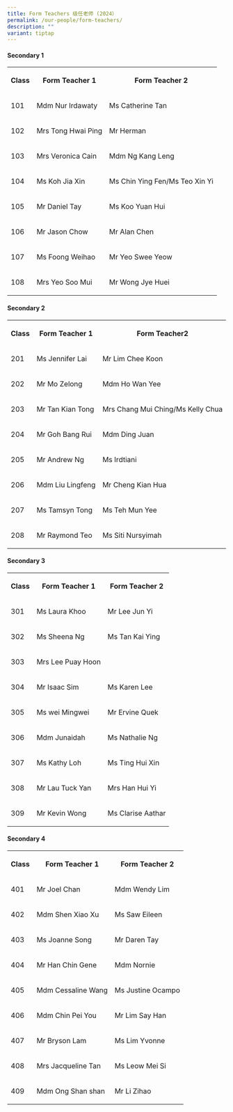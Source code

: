 ```yaml
---
title: Form Teachers 级任老师 (2024）
permalink: /our-people/form-teachers/
description: ""
variant: tiptap
---
```

<h4>Secondary 1</h4>
<table>
<tbody>
<tr>
<th rowspan="1" colspan="1">
<p>Class</p>
</th>
<th rowspan="1" colspan="1">
<p>Form Teacher 1</p>
</th>
<th rowspan="1" colspan="1">
<p>Form Teacher 2</p>
</th>
</tr>
<tr>
<td rowspan="1" colspan="1">
<p>101</p>
</td>
<td rowspan="1" colspan="1">
<p>Mdm Nur Irdawaty</p>
</td>
<td rowspan="1" colspan="1">
<p>Ms Catherine Tan</p>
</td>
</tr>
<tr>
<td rowspan="1" colspan="1">
<p>102</p>
</td>
<td rowspan="1" colspan="1">
<p>Mrs Tong Hwai Ping</p>
</td>
<td rowspan="1" colspan="1">
<p>Mr Herman</p>
</td>
</tr>
<tr>
<td rowspan="1" colspan="1">
<p>103</p>
</td>
<td rowspan="1" colspan="1">
<p>Mrs Veronica Cain</p>
</td>
<td rowspan="1" colspan="1">
<p>Mdm Ng Kang Leng</p>
</td>
</tr>
<tr>
<td rowspan="1" colspan="1">
<p>104</p>
</td>
<td rowspan="1" colspan="1">
<p>Ms Koh Jia Xin</p>
</td>
<td rowspan="1" colspan="1">
<p>Ms Chin Ying Fen/Ms Teo Xin Yi</p>
</td>
</tr>
<tr>
<td rowspan="1" colspan="1">
<p>105</p>
</td>
<td rowspan="1" colspan="1">
<p>Mr Daniel Tay</p>
</td>
<td rowspan="1" colspan="1">
<p>Ms Koo Yuan Hui</p>
</td>
</tr>
<tr>
<td rowspan="1" colspan="1">
<p>106</p>
</td>
<td rowspan="1" colspan="1">
<p>Mr Jason Chow</p>
</td>
<td rowspan="1" colspan="1">
<p>Mr Alan Chen</p>
</td>
</tr>
<tr>
<td rowspan="1" colspan="1">
<p>107</p>
</td>
<td rowspan="1" colspan="1">
<p>Ms Foong Weihao</p>
</td>
<td rowspan="1" colspan="1">
<p>Mr Yeo Swee Yeow</p>
</td>
</tr>
<tr>
<td rowspan="1" colspan="1">
<p>108</p>
</td>
<td rowspan="1" colspan="1">
<p>Mrs Yeo Soo Mui</p>
</td>
<td rowspan="1" colspan="1">
<p>Mr Wong Jye Huei</p>
</td>
</tr>
</tbody>
</table>
<h4>Secondary 2</h4>
<table>
<tbody>
<tr>
<th rowspan="1" colspan="1">
<p>Class</p>
</th>
<th rowspan="1" colspan="1">
<p>Form Teacher 1</p>
</th>
<th rowspan="1" colspan="1">
<p>Form Teacher2</p>
</th>
</tr>
<tr>
<td rowspan="1" colspan="1">
<p>201</p>
</td>
<td rowspan="1" colspan="1">
<p>Ms Jennifer Lai</p>
</td>
<td rowspan="1" colspan="1">
<p>Mr Lim Chee Koon</p>
</td>
</tr>
<tr>
<td rowspan="1" colspan="1">
<p>202</p>
</td>
<td rowspan="1" colspan="1">
<p>Mr Mo Zelong</p>
</td>
<td rowspan="1" colspan="1">
<p>Mdm Ho Wan Yee</p>
</td>
</tr>
<tr>
<td rowspan="1" colspan="1">
<p>203</p>
</td>
<td rowspan="1" colspan="1">
<p>Mr Tan Kian Tong</p>
</td>
<td rowspan="1" colspan="1">
<p>Mrs Chang Mui Ching/Ms Kelly Chua</p>
</td>
</tr>
<tr>
<td rowspan="1" colspan="1">
<p>204</p>
</td>
<td rowspan="1" colspan="1">
<p>Mr Goh Bang Rui</p>
</td>
<td rowspan="1" colspan="1">
<p>Mdm Ding Juan</p>
</td>
</tr>
<tr>
<td rowspan="1" colspan="1">
<p>205</p>
</td>
<td rowspan="1" colspan="1">
<p>Mr Andrew Ng</p>
</td>
<td rowspan="1" colspan="1">
<p>Ms Irdtiani</p>
</td>
</tr>
<tr>
<td rowspan="1" colspan="1">
<p>206</p>
</td>
<td rowspan="1" colspan="1">
<p>Mdm Liu Lingfeng</p>
</td>
<td rowspan="1" colspan="1">
<p>Mr Cheng Kian Hua</p>
</td>
</tr>
<tr>
<td rowspan="1" colspan="1">
<p>207</p>
</td>
<td rowspan="1" colspan="1">
<p>Ms Tamsyn Tong</p>
</td>
<td rowspan="1" colspan="1">
<p>Ms Teh Mun Yee</p>
</td>
</tr>
<tr>
<td rowspan="1" colspan="1">
<p>208</p>
</td>
<td rowspan="1" colspan="1">
<p>Mr Raymond Teo</p>
</td>
<td rowspan="1" colspan="1">
<p>Ms Siti Nursyimah</p>
</td>
</tr>
</tbody>
</table>
<h4>Secondary 3</h4>
<table>
<tbody>
<tr>
<th rowspan="1" colspan="1">
<p>Class</p>
</th>
<th rowspan="1" colspan="1">
<p>Form Teacher 1</p>
</th>
<th rowspan="1" colspan="1">
<p>Form Teacher 2</p>
</th>
</tr>
<tr>
<td rowspan="1" colspan="1">
<p>301</p>
</td>
<td rowspan="1" colspan="1">
<p>Ms Laura Khoo</p>
</td>
<td rowspan="1" colspan="1">
<p>Mr Lee Jun Yi</p>
</td>
</tr>
<tr>
<td rowspan="1" colspan="1">
<p>302</p>
</td>
<td rowspan="1" colspan="1">
<p>Ms Sheena Ng</p>
</td>
<td rowspan="1" colspan="1">
<p>Ms Tan Kai Ying</p>
</td>
</tr>
<tr>
<td rowspan="1" colspan="1">
<p>303</p>
</td>
<td rowspan="1" colspan="1">
<p>Mrs Lee Puay Hoon</p>
</td>
<td rowspan="1" colspan="1">
<p></p>
</td>
</tr>
<tr>
<td rowspan="1" colspan="1">
<p>304</p>
</td>
<td rowspan="1" colspan="1">
<p>Mr Isaac Sim</p>
</td>
<td rowspan="1" colspan="1">
<p>Ms Karen Lee</p>
</td>
</tr>
<tr>
<td rowspan="1" colspan="1">
<p>305</p>
</td>
<td rowspan="1" colspan="1">
<p>Ms wei Mingwei</p>
</td>
<td rowspan="1" colspan="1">
<p>Mr Ervine Quek</p>
</td>
</tr>
<tr>
<td rowspan="1" colspan="1">
<p>306</p>
</td>
<td rowspan="1" colspan="1">
<p>Mdm Junaidah</p>
</td>
<td rowspan="1" colspan="1">
<p>Ms Nathalie Ng</p>
</td>
</tr>
<tr>
<td rowspan="1" colspan="1">
<p>307</p>
</td>
<td rowspan="1" colspan="1">
<p>Ms Kathy Loh</p>
</td>
<td rowspan="1" colspan="1">
<p>Ms Ting Hui Xin</p>
</td>
</tr>
<tr>
<td rowspan="1" colspan="1">
<p>308</p>
</td>
<td rowspan="1" colspan="1">
<p>Mr Lau Tuck Yan</p>
</td>
<td rowspan="1" colspan="1">
<p>Mrs Han Hui Yi</p>
</td>
</tr>
<tr>
<td rowspan="1" colspan="1">
<p>309</p>
</td>
<td rowspan="1" colspan="1">
<p>Mr Kevin Wong</p>
</td>
<td rowspan="1" colspan="1">
<p>Ms Clarise Aathar</p>
</td>
</tr>
</tbody>
</table>
<h4>Secondary 4</h4>
<table>
<tbody>
<tr>
<th rowspan="1" colspan="1">
<p>Class</p>
</th>
<th rowspan="1" colspan="1">
<p>Form Teacher 1</p>
</th>
<th rowspan="1" colspan="1">
<p>Form Teacher 2</p>
</th>
</tr>
<tr>
<td rowspan="1" colspan="1">
<p>401</p>
</td>
<td rowspan="1" colspan="1">
<p>Mr Joel Chan</p>
</td>
<td rowspan="1" colspan="1">
<p>Mdm Wendy Lim</p>
</td>
</tr>
<tr>
<td rowspan="1" colspan="1">
<p>402</p>
</td>
<td rowspan="1" colspan="1">
<p>Mdm Shen Xiao Xu</p>
</td>
<td rowspan="1" colspan="1">
<p>Ms Saw Eileen</p>
</td>
</tr>
<tr>
<td rowspan="1" colspan="1">
<p>403</p>
</td>
<td rowspan="1" colspan="1">
<p>Ms Joanne Song</p>
</td>
<td rowspan="1" colspan="1">
<p>Mr Daren Tay</p>
</td>
</tr>
<tr>
<td rowspan="1" colspan="1">
<p>404</p>
</td>
<td rowspan="1" colspan="1">
<p>Mr Han Chin Gene</p>
</td>
<td rowspan="1" colspan="1">
<p>Mdm Nornie</p>
</td>
</tr>
<tr>
<td rowspan="1" colspan="1">
<p>405</p>
</td>
<td rowspan="1" colspan="1">
<p>Mdm Cessaline Wang</p>
</td>
<td rowspan="1" colspan="1">
<p>Ms Justine Ocampo</p>
</td>
</tr>
<tr>
<td rowspan="1" colspan="1">
<p>406</p>
</td>
<td rowspan="1" colspan="1">
<p>Mdm Chin Pei You</p>
</td>
<td rowspan="1" colspan="1">
<p>Mr Lim Say Han</p>
</td>
</tr>
<tr>
<td rowspan="1" colspan="1">
<p>407</p>
</td>
<td rowspan="1" colspan="1">
<p>Mr Bryson Lam</p>
</td>
<td rowspan="1" colspan="1">
<p>Ms Lim Yvonne</p>
</td>
</tr>
<tr>
<td rowspan="1" colspan="1">
<p>408</p>
</td>
<td rowspan="1" colspan="1">
<p>Mrs Jacqueline Tan</p>
</td>
<td rowspan="1" colspan="1">
<p>Ms Leow Mei Si</p>
</td>
</tr>
<tr>
<td rowspan="1" colspan="1">
<p>409</p>
</td>
<td rowspan="1" colspan="1">
<p>Mdm Ong Shan shan</p>
</td>
<td rowspan="1" colspan="1">
<p>Mr Li Zihao</p>
</td>
</tr>
</tbody>
</table>
<p></p>
